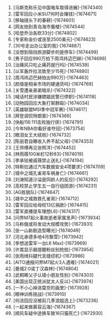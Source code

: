 
1. [马斯克称乐见中国电车取得进展]-[1674340]
1. [雷军回应小米SU7何时会赚钱]-[1674671]
1. [移轴镜头下的春耕]-[1674601]
1. [网友拍到青岛海市蜃楼]-[1674544]
1. [哈登乔治各砍33分]-[1674802]
1. [专家称金价或涨至2500美元]-[1674623]
1. [30号走出办公室的我]-[1674887]
1. [没想到阻挡旅游脚步的是停车]-[1674499]
1. [男子回应990万拍下周鸿祎迈巴赫]-[1674699]
1. [治痛风只吃止痛药就行吗]-[1674539]
1. [以军轰炸拉法致至少15死]-[1674880]
1. [周鸿祎迈巴赫拍出990万]-[1674463]
1. [颜值是相亲市场的硬通货吗]-[1674769]
1. [关雪遭亲弟弟暗杀]-[1674322]
1. [喊话村民涉嫌嫖娼民警已停职]-[1674118]
1. [动物园回应大象打架群殴]-[1674034]
1. [英雄联盟MSI季中冠军赛]-[1674617]
1. [拜登调侃特朗普]-[1674366]
1. [快船116:111击败独行侠]-[1674791]
1. [今年NBA你看好谁夺冠]-[1673754]
1. [眼泪女王大结局]-[1674732]
1. [陈丽君自曝收入养不起父母]-[1674353]
1. [王师傅再见张照洋]-[1674452]
1. [林雨薇100米栏12秒83]-[1674019]
1. [李承铉被戚薇禁止送礼]-[1674194]
1. [特斯拉通过汽车数据安全4项要求]-[1674709]
1. [城中之城孔雀哥车祸身亡]-[1674661]
1. [刘涛知道沙溢是同龄人的反应]-[1674292]
1. [高校禁止学生五一自行组团游]-[1674231]
1. [AG胜狼队]-[1674647]
1. [城中之城救救孔雀哥]-[1674712]
1. [雷军回应给母校13亿捐款]-[1674415]
1. [雷军直播提车理想L6]-[1674317]
1. [问界M7起火事故逝者家属发声]-[1673934]
1. [乌称俄或将发动大规模攻势]-[1673931]
1. [张一山新剧造型曝光]-[1674049]
1. [河北承德多地4月飘雪]-[1673942]
1. [李想送雷军一台L6 Max]-[1673969]
1. [许嵩显示器提醒粉丝别抢拍]-[1673954]
1. [张雨绮抖腿代言缝纫机]-[1673986]
1. [AITO通报问界M7起火3人遇难]-[1674021]
1. [曼城2:0诺丁汉森林]-[1674804]
1. [武桐晞父子认错小朋友性别]-[1674303]
1. [美国出现正统派犹太人反以]-[1673974]
1. [一不小心掉进莫奈的画里]-[1673928]
1. [眼神训练挑战]-[1673910]
1. [何洁回应没被前几季浪姐选上]-[1673236]
1. [一起来做慕容云海]-[1674367]
1. [顺风车疑中途换车致16只猫死亡]-[1672930]